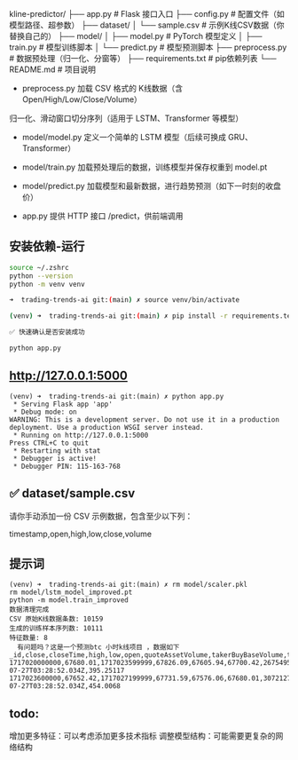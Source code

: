 kline-predictor/
├── app.py                # Flask 接口入口
├── config.py             # 配置文件（如模型路径、超参数）
├── dataset/
│   └── sample.csv        # 示例K线CSV数据（你替换自己的）
├── model/
│   ├── model.py          # PyTorch 模型定义
│   ├── train.py          # 模型训练脚本
│   └── predict.py        # 模型预测脚本
├── preprocess.py         # 数据预处理（归一化、分窗等）
├── requirements.txt      # pip依赖列表
└── README.md             # 项目说明

- preprocess.py
加载 CSV 格式的 K线数据（含 Open/High/Low/Close/Volume）

归一化、滑动窗口切分序列（适用于 LSTM、Transformer 等模型）

- model/model.py
定义一个简单的 LSTM 模型（后续可换成 GRU、Transformer）

- model/train.py
加载预处理后的数据，训练模型并保存权重到 model.pt

- model/predict.py
加载模型和最新数据，进行趋势预测（如下一时刻的收盘价）

- app.py
提供 HTTP 接口 /predict，供前端调用

## 安装依赖-运行
```bash
source ~/.zshrc
python --version
python -m venv venv

➜  trading-trends-ai git:(main) ✗ source venv/bin/activate

(venv) ➜  trading-trends-ai git:(main) ✗ pip install -r requirements.text 

✅ 快速确认是否安装成功

python app.py
```

## http://127.0.0.1:5000
```
(venv) ➜  trading-trends-ai git:(main) ✗ python app.py
 * Serving Flask app 'app'
 * Debug mode: on
WARNING: This is a development server. Do not use it in a production deployment. Use a production WSGI server instead.
 * Running on http://127.0.0.1:5000
Press CTRL+C to quit
 * Restarting with stat
 * Debugger is active!
 * Debugger PIN: 115-163-768
```

## ✅ dataset/sample.csv
请你手动添加一份 CSV 示例数据，包含至少以下列：

timestamp,open,high,low,close,volume


## 提示词
```
(venv) ➜  trading-trends-ai git:(main) ✗ rm model/scaler.pkl 
rm model/lstm_model_improved.pt
python -m model.train_improved
数据清理完成
CSV 原始K线数据条数: 10159
生成的训练样本序列数: 10111
特征数量: 8
  有问题吗？这是一个预测btc 小时k线项目 ，数据如下_id,close,closeTime,high,low,open,quoteAssetVolume,takerBuyBaseVolume,takerBuyQuoteVolume,trades,updatedAtLocal,volume
1717020000000,67680.01,1717023599999,67826.09,67605.94,67700.42,26754950.9165193,180.04339,12186862.6058975,22438,2025-07-27T03:28:52.034Z,395.25117
1717023600000,67652.42,1717027199999,67731.59,67576.06,67680.01,30721275.7982111,188.3291,12743020.1021687,23042,2025-07-27T03:28:52.034Z,454.0068
```

## todo:
增加更多特征：可以考虑添加更多技术指标
调整模型结构：可能需要更复杂的网络结构